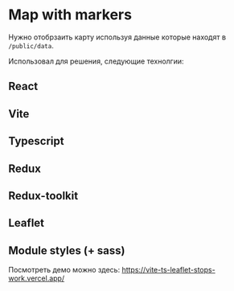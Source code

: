 # Map with markers

Нужно отобрзаить карту используя данные которые находят в `/public/data`.

Использовал для решения, следующие технолгии:

## React
## Vite
## Typescript
## Redux
## Redux-toolkit
## Leaflet
## Module styles (+ sass)

Посмотреть демо можно здесь: https://vite-ts-leaflet-stops-work.vercel.app/

